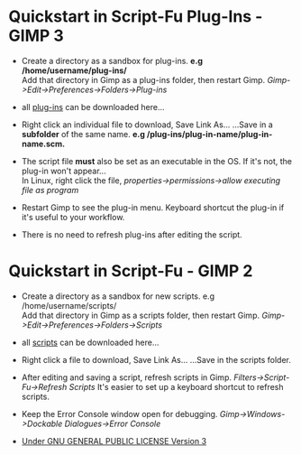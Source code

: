 
# Quickstart in Script-Fu Plug-Ins - GIMP 3 

* Create a directory as a sandbox for plug-ins. **e.g /home/username/plug-ins/**        
  Add that directory in Gimp as a plug-ins folder, then restart Gimp.
  *Gimp->Edit->Preferences->Folders->Plug-ins*

* all [ plug-ins](https://github.com/script-fu/script-fu.github.io/blob/main/plug-ins) can be downloaded here...
  
* Right click an individual file to download, Save Link As... ...Save in a **subfolder** of the same name. **e.g /plug-ins/plug-in-name/plug-in-name.scm.**

* The script file **must** also be set as an executable in the OS. If it's not, the plug-in won't appear...  
  In Linux, right click the file, *properties->permissions->allow executing file as program*

* Restart Gimp to see the plug-in menu. Keyboard shortcut the plug-in if it's useful to your workflow.
  
* There is no need to refresh plug-ins after editing the script.  
  




# Quickstart in Script-Fu - GIMP 2

* Create a directory as a sandbox for new scripts. e.g /home/username/scripts/        
  Add that directory in Gimp as a scripts folder, then restart Gimp.
  *Gimp->Edit->Preferences->Folders->Scripts*     

* all [scripts](https://github.com/script-fu/script-fu.github.io/blob/main/scripts) can be downloaded here...

* Right click a file to download, Save Link As... ...Save in the scripts folder.
  
* After editing and saving a script, refresh scripts in Gimp.
  *Filters->Script-Fu->Refresh Scripts*
  It's easier to set up a keyboard shortcut to refresh scripts.

* Keep the Error Console window open for debugging.
  *Gimp->Windows->Dockable Dialogues->Error Console*  



* [Under GNU GENERAL PUBLIC LICENSE Version 3](https://github.com/script-fu/script-fu.github.io/blob/main/LICENSE)  
  
    
      


